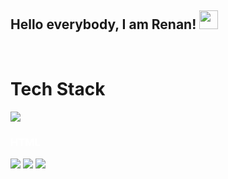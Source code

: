 <style>
  .column{
    display: flex;
    flex-direction: column;
  }
  h3{
    color:#fff;
  }
</style>

## Hello everybody, I am Renan! <img src="https://media.giphy.com/media/hvRJCLFzcasrR4ia7z/giphy.gif" width="30">
</br>

# Tech Stack

<div aling="center">
  <div>
    <img src="https://cdn.jsdelivr.net/gh/devicons/devicon@latest/icons/html5/html5-original.svg" />
    <h3>HTML</h3>
  </div>
  <img src="https://cdn.jsdelivr.net/gh/devicons/devicon@latest/icons/css3/css3-original.svg" />
  <img src="https://cdn.jsdelivr.net/gh/devicons/devicon@latest/icons/javascript/javascript-original.svg" />
  <img src="https://cdn.jsdelivr.net/gh/devicons/devicon@latest/icons/vscode/vscode-original.svg" />
</div>
